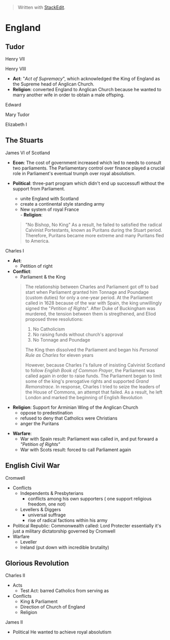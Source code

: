 
> Written with [StackEdit](https://stackedit.io/).

# England

## Tudor
Henry VII

Henry VIII
   * **Act**: "_Act of Supremacy_", which acknowledged the King of England as the Supreme head of Anglican Church.
   * **Religion**: converted England to Anglican Church because he wanted to marry another wife in order to obtain a male offsping.

Edward
 
Mary Tudor

Elizabeth I

## The Stuarts
James VI of Scotland
   - **Econ**: The cost of government increased which led to needs to consult two parliaments. The Parliamentary control over finance played a crucial role in Parliament's eventual trumph over royal absolutism.
   
   - **Political**: three-part program which didn't end up successufl without the support from Parliament.
        - unite England with Scotland
        - create a continental style standing army
        - New  system of royal France       
    - **Religion**:
      > "No Bishop, No King"
     As a result, he failed to satisfied the radical Calvinist Portestants, known as Puritans during the Stuart period. Therefore, Puritans became more extreme and many Puritans fled to America.

Charles I
* **Act**: 
  - Petition of right
* **Conflict**:
  *  Parliament & the King
   >The relationship between Charles and Parliament got off to bad start when Parliament granted him Tonnage and Poundage (custom duties) for only a one-year period. At the Parliament called in 1628 because of the war with Spain, the king unwillingly signed the "_Petition of Rights_". After Duke of Buckingham was murdered, the tension between them is stregthened, and Eliod proposed three resolutions: 
   >1. No Catholicism
   >2. No raising funds without church's approval
   >3. No Tonnage and Poundage
   >
  >The King then dissolved the Parliament and began his *Personal Rule as Charles* for eleven years
   >
   >However, because Charles I's failure of insisting Calvinist Scotland to follow _English Book of Common Prayer_, the Parliament was called again in order to raise funds. The Parliament began to limit some of the king's prerogative rights and supported _Grand Remonstrace_. In response, Charles I tried to seize the leaders of the House of Commons, an attempt that failed. As a result, he left London and marked the beginning of English Revolution
* **Religion**:  Support for Arminian Wing of the Anglican Church
     * oppose to predestination
     * refused to deny that Catholics were Christians
     * anger the Puritans
 - **Warfare**: 
   - War with Spain
    result: Parliament was called in, and put forward a _"Petition of Rights"_
    - War with Scots
    result: forced to call Parliament again


## English Civil War

Cromwell
 - Conflicts
   - Independents & Presbyterians
     - conflicts among his own supporters ( one support religious freedom, one not)
   - Levellers & Diggers
     -  universal suffrage
     -  rise of radical factions within his army
  - Political
     Republic: Commonwealth
     called: Lord Protecter
     essentially it's just a military dictatorship governed by Cromwell
 - Warfare
   - Leveller
   - Ireland (put down with incredible brutality)

## Glorious Revolution

Charles II
- Acts
  - Test Act: barred Catholics from serving as
 - Conflicts
   - King & Parliament
    - Direction of Church of England 
   - Religion
   

James II
 - Political
   He wanted to achieve royal absolutism


<!--stackedit_data:
eyJoaXN0b3J5IjpbLTUzNjQ5MzAyMiw0OTMxNzE0OCwtMTgxMz
g0OTQzNSwtMTQ2NzIyNTkyNSw3MzA5OTgxMTZdfQ==
-->